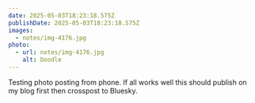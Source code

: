 ```yaml
---
date: 2025-05-03T18:23:18.575Z
publishDate: 2025-05-03T18:23:18.575Z
images:
  - notes/img-4176.jpg
photo:
  - url: notes/img-4176.jpg
    alt: Doodle
---
```


Testing photo posting from phone. If all works well this should publish on my blog first then crosspost to Bluesky. 
